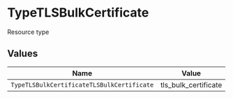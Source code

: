 # TypeTLSBulkCertificate

Resource type


## Values

| Name                                       | Value                                      |
| ------------------------------------------ | ------------------------------------------ |
| `TypeTLSBulkCertificateTLSBulkCertificate` | tls_bulk_certificate                       |